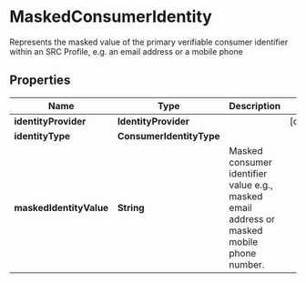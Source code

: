 

# MaskedConsumerIdentity

Represents the masked value of the primary verifiable consumer identifier within an SRC Profile, e.g. an email address or a mobile phone

## Properties

| Name | Type | Description | Notes |
|------------ | ------------- | ------------- | -------------|
|**identityProvider** | **IdentityProvider** |  |  [optional] |
|**identityType** | **ConsumerIdentityType** |  |  |
|**maskedIdentityValue** | **String** | Masked consumer identifier value e.g., masked email address or masked mobile phone number. |  |



